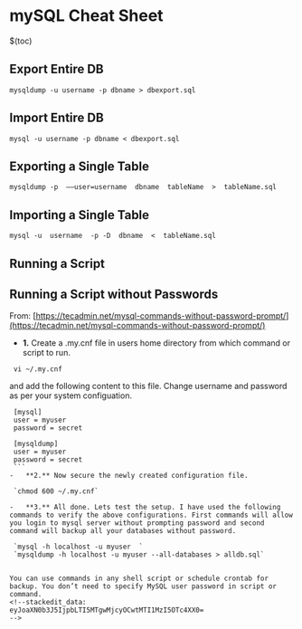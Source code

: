 # mySQL Cheat Sheet

$(toc)

## Export Entire DB
`mysqldump -u username -p dbname > dbexport.sql`

## Import Entire DB
`mysql -u username -p dbname < dbexport.sql`

## Exporting a Single Table
  
`mysqldump -p  ––user=username  dbname  tableName  >  tableName.sql`

## Importing a Single Table  

`mysql -u  username  -p -D  dbname  <  tableName.sql`

## Running a Script

## Running a Script without Passwords

From: [https://tecadmin.net/mysql-commands-without-password-prompt/](https://tecadmin.net/mysql-commands-without-password-prompt/)

-   **1.** Create a .my.cnf file in users home directory from which command or script to run.
    
   ` vi ~/.my.cnf`
    
   and add the following content to this file. Change username and password as per your system configuation.
   ``` 
    [mysql]
    user = myuser
    password = secret
    
    [mysqldump]
    user = myuser
    password = secret
    ```
-   **2.** Now secure the newly created configuration file.
    
    `chmod 600 ~/.my.cnf`
    
-   **3.** All done. Lets test the setup. I have used the following commands to verify the above configurations. First commands will allow you login to mysql server without prompting password and second command will backup all your databases without password.
    
    `mysql -h localhost -u myuser  ` 
    `mysqldump -h localhost -u myuser --all-databases > alldb.sql`
    

You can use commands in any shell script or schedule crontab for backup. You don’t need to specify MySQL user password in script or command.
<!--stackedit_data:
eyJoaXN0b3J5IjpbLTI5MTgwMjcyOCwtMTI1MzI5OTc4XX0=
-->